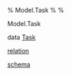 % Model.Task
% 
% 

Model.Task

data [Task](Model-Task.html#t:Task)

[relation](Model-Task.html#v:relation)

[schema](Model-Task.html#v:schema)
